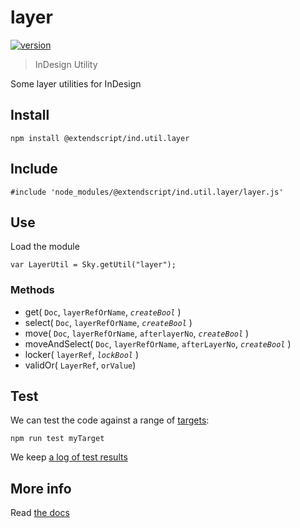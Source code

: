 # layer

[![version](https://img.shields.io/npm/v/@extendscript/ind.util.layer.svg)](https://www.npmjs.org/package/@extendscript/ind.util.layer)

> InDesign Utility

Some layer utilities for InDesign

## Install

    npm install @extendscript/ind.util.layer

## Include

    #include 'node_modules/@extendscript/ind.util.layer/layer.js'

## Use

Load the module

    var LayerUtil = Sky.getUtil("layer");

### Methods

  * get( `Doc`, `layerRefOrName`, *`createBool`* )
  * select( `Doc`, `layerRefOrName`, *`createBool`* )
  * move( `Doc`, `layerRefOrName`, `afterlayerNo`, *`createBool`* ) 
  * moveAndSelect( `Doc`, `layerRefOrName`, `afterLayerNo`, *`createBool`* )
  * locker( `layerRef`, *`lockBool`* )
  * validOr( `LayerRef`, `orValue`)

## Test

We can test the code against a range of [targets](https://github.com/nbqx/fakestk/blob/master/resources/versions.json):

    npm run test myTarget

We keep [a log of test results](./test/results_log.md)


## More info

Read [the docs](../docs/README.md)
